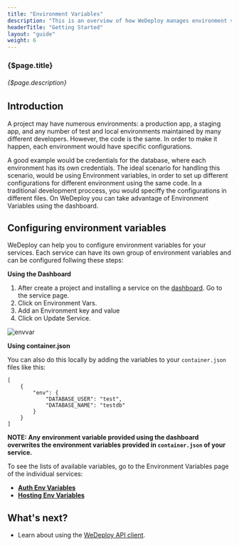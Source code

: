 ```yaml
---
title: "Environment Variables"
description: "This is an overview of how WeDeploy manages environment variables for your projects."
headerTitle: "Getting Started"
layout: "guide"
weight: 6
---
```


### {$page.title}

###### {$page.description}

<article id="1">

## Introduction

A project may have numerous environments: a production app, a staging app, and any number of test and local environments maintained by many different developers. However, the code is the same. In order to make it happen, each environment would have specific configurations.

A good example would be credentials for the database, where each environment has its own credentials. The ideal scenario for handling this scenario, would be using Environment variables, in order to set up different configurations for different environment using the same code. In a traditional development proccess, you would speciffy the 
configurations in different files. On WeDeploy you can take advantage of Environment Variables using the dashboard.

</article>

<article id="2">

## Configuring environment variables

WeDeploy can help you to configure environment variables for your services. Each service can have its own group of environment variables and can be configured follwing these steps:

**Using the Dashboard**

1) After create a project and installing a service on the [dashboard](http://dashboard.wedeploy.com). Go to the service page.
2) Click on Environment Vars.
3) Add an Environment key and value
4) Click on Update Service.

![envvar](https://cloud.githubusercontent.com/assets/301291/19909475/27d9d6f0-a045-11e6-9483-54d76a164384.png)

**Using container.json**

You can also do this locally by adding the variables to your `container.json` files like this:

```application/json
[
	{
		"env": {
			"DATABASE_USER": "test",
			"DATABASE_NAME": "testdb"
		}
	}
]
```

<aside>
<b>NOTE: Any environment variable provided using the dashboard overwrites the environment variables provided in <code>container.json</code> of your service.</b>
</aside>

To see the lists of available variables, go to the Environment Variables page of the individual services:

 * [**Auth Env Variables**](/docs/auth/env-variables.html)
 * [**Hosting Env Variables**](/docs/hosting/env-variables.html) 

</article>

## What's next?

* Learn about using the [WeDeploy API client](/docs/getting-started/using-the-api-client.html).

